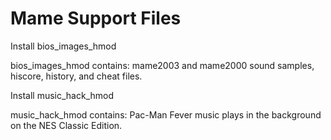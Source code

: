 # Mame Support Files
Install bios_images_hmod

bios_images_hmod contains:  mame2003 and mame2000 sound samples, hiscore, history, and cheat files.

Install music_hack_hmod

music_hack_hmod contains:  Pac-Man Fever music plays in the background on the NES Classic Edition.
